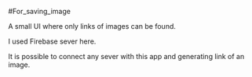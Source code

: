 #For_saving_image

A small UI where only links of images can be found.

I used Firebase sever here.

It is possible to connect any sever with this app and generating link of an image. 
